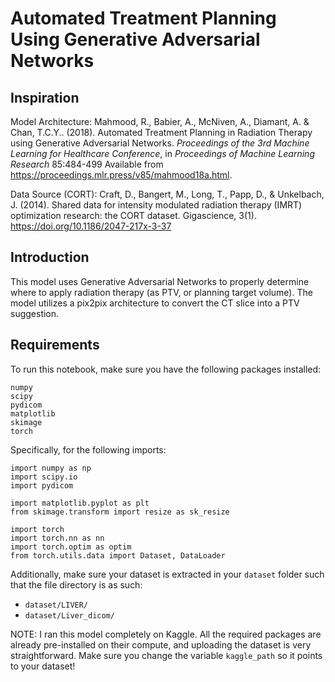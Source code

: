 # Automated Treatment Planning Using Generative Adversarial Networks

## Inspiration

Model Architecture:
Mahmood, R., Babier, A., McNiven, A., Diamant, A. &amp; Chan, T.C.Y.. (2018). Automated Treatment Planning in Radiation Therapy using Generative Adversarial Networks. <i>Proceedings of the 3rd Machine Learning for Healthcare Conference</i>, in <i>Proceedings of Machine Learning Research</i> 85:484-499 Available from https://proceedings.mlr.press/v85/mahmood18a.html.

Data Source (CORT):
Craft, D., Bangert, M., Long, T., Papp, D., & Unkelbach, J. (2014). Shared data for intensity modulated radiation therapy (IMRT) optimization research: the CORT dataset. Gigascience, 3(1). https://doi.org/10.1186/2047-217x-3-37

## Introduction

This model uses Generative Adversarial Networks to properly determine where to apply radiation therapy (as PTV, or planning target volume). The model utilizes a pix2pix architecture to convert the CT slice into a PTV suggestion.

## Requirements

To run this notebook, make sure you have the following packages installed:

```
numpy
scipy
pydicom
matplotlib
skimage
torch
```

Specifically, for the following imports:

```
import numpy as np
import scipy.io
import pydicom 

import matplotlib.pyplot as plt
from skimage.transform import resize as sk_resize

import torch
import torch.nn as nn
import torch.optim as optim
from torch.utils.data import Dataset, DataLoader
```

Additionally, make sure your dataset is extracted in your `dataset` folder such that the file directory is as such:
- `dataset/LIVER/`
- `dataset/Liver_dicom/`

NOTE: I ran this model completely on Kaggle. All the required packages are already pre-installed on their compute, and uploading the dataset is very straightforward. Make sure you change the variable `kaggle_path` so it points to your dataset!
